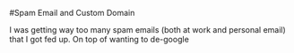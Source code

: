 #Spam Email and Custom Domain

I was getting way too many spam emails (both at work and personal email) that I got fed up. On top of wanting to de-google